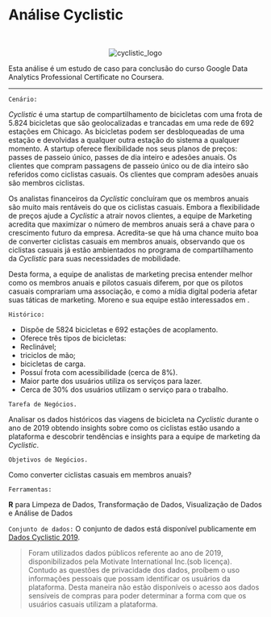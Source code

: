   # Análise Cyclistic
 
<br>

<div align="center">
  
![cyclistic_logo](https://user-images.githubusercontent.com/89171693/153911844-32d74ba5-1302-4a7d-a949-ab86d6616179.jpg) 
  
</div>

Esta análise é um estudo de caso para conclusão do curso Google Data Analytics Professional Certificate no Coursera.

---

`Cenário:`

_Cyclistic_ é uma startup de compartilhamento de bicicletas com uma frota de 5.824 bicicletas que são geolocalizadas e trancadas em uma rede de 692 estações em Chicago. As bicicletas podem ser desbloqueadas de uma estação e devolvidas a qualquer outra estação do sistema a qualquer momento. A startup oferece flexibilidade nos seus planos de preços: passes de passeio único, passes de dia inteiro e adesões anuais. Os clientes que compram passagens de passeio único ou de dia inteiro são referidos como ciclistas casuais. Os clientes que compram adesões anuais são membros ciclistas. 
 
Os analistas financeiros da _Cyclistic_ concluíram que os membros anuais são muito mais rentáveis do que os ciclistas casuais. Embora a flexibilidade de preços ajude a _Cyclistic_ a atrair novos clientes, a equipe de Marketing acredita que maximizar o número de membros anuais será a chave para o crescimento futuro da empresa. Acredita-se que há uma chance muito boa de converter ciclistas casuais em membros anuais, observando que os ciclistas casuais já estão ambientados no programa de compartilhamento da _Cyclistic_ para suas necessidades de mobilidade. 

Desta forma, a equipe de analistas de marketing precisa entender melhor como os membros anuais e pilotos  casuais diferem, por que os pilotos casuais comprariam uma associação, e como a mídia digital poderia afetar suas táticas de marketing. Moreno e sua equipe estão interessados em .

`Histórico:` 

*	Dispõe de 5824 bicicletas e 692 estações de acoplamento.
*	Oferece três tipos de bicicletas: 
*	Reclinável; 
*	triciclos de mão; 
*	bicicletas de carga.
*	Possuí frota com acessibilidade (cerca de 8%).
*	Maior parte dos usuários utiliza os serviços para lazer.
*	Cerca de 30% dos usuários utilizam o serviço para o trabalho.

`Tarefa de Negócios.` 

Analisar os dados históricos das viagens de bicicleta na _Cyclistic_ durante o ano de 2019 obtendo insights sobre como os ciclistas estão usando a plataforma e descobrir tendências e insights para a equipe de marketing da _Cyclistic_.

`Objetivos de Negócios.` 

Como converter ciclistas casuais em membros anuais?

`Ferramentas:`

**R** para Limpeza de Dados, Transformação de Dados, Visualização de Dados e Análise de Dados

`Conjunto de dados:` O conjunto de dados está disponível publicamente em [Dados Cyclistic 2019](https://divvy-tripdata.s3.amazonaws.com/index.html).
>Foram utilizados dados públicos referente ao ano de 2019, disponibilizados pela Motivate International Inc.(sob licença). Contudo as questões de privacidade dos dados, proíbem o uso informações pessoais que possam identificar os usuários da plataforma. Desta maneira não estão disponíveis o acesso aos dados sensíveis de compras para poder determinar a forma com que os usuários casuais utilizam a plataforma.  

